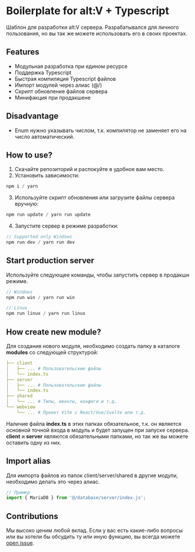 # Boilerplate for alt:V + Typescript
Шаблон для разработки alt:V сервера. Разрабатывался для личного пользования, но вы так же можете использовать его в своих проектах.

## Features
- Модульная разработка при едином ресурсе
- Поддержка Typescript
- Быстрая компиляция Typescript файлов
- Импорт модулей через алиас (@/)
- Скрипт обновление файлов сервера
- Минифакция при продакшене

## Disadvantage
- Enum нужно указывать числом, т.к. компилятор не заменяет его на число автоматический.

## How to use?
1) Скачайте репозиторий и распокуйте в удобное вам место.
2) Установить зависимости:
```js
npm i / yarn
```
3) Используйте скрипт обновления или загрузите файлы сервера вручную:
```js
npm run update / yarn run update
```
4) Запустите сервер в режиме разработки:
```js
// Supported only Windows
npm run dev / yarn run dev
```

## Start production server

Используйте следующее команды, чтобы запустить сервер в продакшн режиме.
```js
// Windows
npm run win / yarn run win

// Linux
npm run linux / yarn run linux
```

## How create new module?
Для создания нового модуля, необходимо создать папку в каталоге **modules** со следующей структурой:
```yaml
├── client 
│   ├── ... # Пользовательские файлы
│   └── index.ts
├── server
│   ├── ... # Пользовательские файлы
│   └── index.ts
├── shared 
│   └── ... # Типы, ивенты, конфиги и т.д.
└── webview 
    └── ... # Проект Vite с React/Vue/Svelte или т.д.
```
Наличие файла **index.ts** в этих папках обязательное, т.к. он является основной точной входа в модуль и будет запущен при запуске сервера.
**client** и **server** являются обязательными папками, но так же вы можете оставить одну из них. 

## Import alias
Для импорта файлов из папок client/server/shared в другие модули, необходимо делать это через алиас. 
```js
// Пример
import { MariaDB } from '@/database/server/index.js';
```

## Contributions

Мы высоко ценим любой вклад. Если у вас есть какие-либо вопросы или вы хотели бы обсудить ту или иную функцию, вы всегда можете [open issue](https://github.com/FuryxNET/altv-boilerplate-ts/issues).
